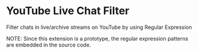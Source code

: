 # YouTube Live Chat Filter

Filter chats in live/archive streams on YouTube by using Regular Expression

NOTE: Since this extension is a prototype, the regular expression patterns are embedded in the source code.

